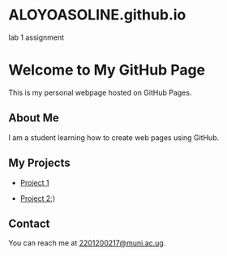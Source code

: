 # ALOYOASOLINE.github.io
lab 1 assignment
# Welcome to My GitHub Page

This is my personal webpage hosted on GitHub Pages.

 

## About Me

I am a student learning how to create web pages using GitHub.

 

## My Projects

- [Project 1](;)

- [Project 2](https://aloyoasoline.github.io/-wad-.github.io/);)

 

## Contact

You can reach me at [2201200217@muni.ac.ug](mailto:myemail@example.com).


